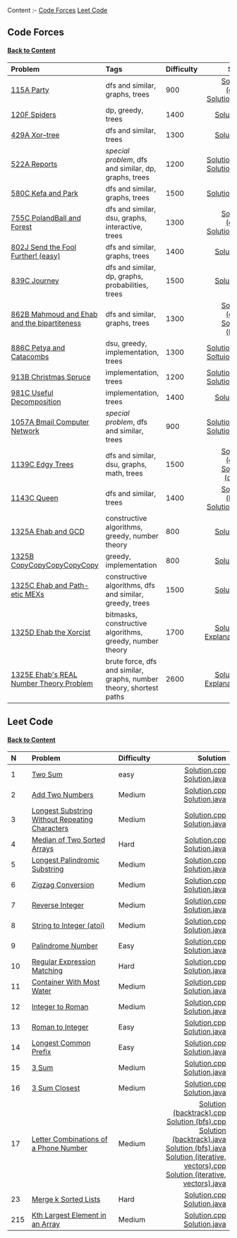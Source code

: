 [<a name="content">Content</a>](#content)
:-
[Code Forces](#code-forces)
[Leet Code](#leet-code)

## [<a name="code-forces">Code Forces</a>](#code-forces)
#### [Back to Content](#content)
Problem|Tags|Difficulty|Solution
:-|:-|:-|-:|
[115A Party](https://github.com/andy489/Data_Structures_and_Algorithms/blob/master/6%20%E2%80%93%20Practice/code%20forces/0115A%20Party.pdf)|dfs and similar, graphs, trees|900|[Solution–1 (dfs).cpp](https://github.com/andy489/Data_Structures_and_Algorithms/blob/master/6%20%E2%80%93%20Practice/code%20forces/0115A%20Party%E2%80%931%20(dfs).cpp)<br>[Solution–2.cpp](https://github.com/andy489/Data_Structures_and_Algorithms/blob/master/6%20%E2%80%93%20Practice/code%20forces/0115A%20Party%E2%80%932.cpp)
[120F Spiders](https://github.com/andy489/Data_Structures_and_Algorithms/blob/master/6%20%E2%80%93%20Practice/code%20forces/0120F%20Spiders.pdf)|dp, greedy, trees|1400|[Solution.cpp](https://github.com/andy489/Data_Structures_and_Algorithms/blob/master/6%20%E2%80%93%20Practice/code%20forces/0120F%20Spiders.cpp)
[429A Xor–tree](https://github.com/andy489/Data_Structures_and_Algorithms/blob/master/6%20%E2%80%93%20Practice/code%20forces/0429A%20Xor%E2%80%93tree.pdf)|dfs and similar, trees|1300|[Solution.cpp](https://github.com/andy489/Data_Structures_and_Algorithms/blob/master/6%20%E2%80%93%20Practice/code%20forces/0429A%20Xor%E2%80%93tree.cpp)
[522A Reports](https://github.com/andy489/Data_Structures_and_Algorithms/blob/master/6%20%E2%80%93%20Practice/code%20forces/0522A%20Reports.pdf)|*special problem*, dfs and similar, dp, graphs, trees|1200|[Solution–1.cpp](https://github.com/andy489/Data_Structures_and_Algorithms/blob/master/6%20%E2%80%93%20Practice/code%20forces/0522A%20Reports%E2%80%931.cpp)<br>[Solution–2.cpp](https://github.com/andy489/Data_Structures_and_Algorithms/blob/master/6%20%E2%80%93%20Practice/code%20forces/0522A%20Reports%E2%80%932.cpp)
[580C Kefa and Park](https://github.com/andy489/Data_Structures_and_Algorithms/blob/master/6%20%E2%80%93%20Practice/code%20forces/0580C%20Kefa%20and%20Park.pdf)|dfs and similar, graphs, trees|1500|[Solution–1.cpp](https://github.com/andy489/Data_Structures_and_Algorithms/blob/master/6%20%E2%80%93%20Practice/code%20forces/0580C%20Kefa%20and%20Park.cpp)
[755C PolandBall and Forest](https://github.com/andy489/Data_Structures_and_Algorithms/blob/master/6%20%E2%80%93%20Practice/code%20forces/0755C%20PolandBall%20and%20Forest.pdf)|dfs and similar, dsu, graphs, interactive, trees|1300|[Solution–1 (dfs).cpp](https://github.com/andy489/Data_Structures_and_Algorithms/blob/master/6%20%E2%80%93%20Practice/code%20forces/0755C%20PolandBall%20and%20Forest%E2%80%931%20(dfs).cpp)<br>[Solution–2.cpp](https://github.com/andy489/Data_Structures_and_Algorithms/blob/master/6%20%E2%80%93%20Practice/code%20forces/0755C%20PolandBall%20and%20Forest%E2%80%932.cpp)
[802J Send the Fool Further! (easy)](https://github.com/andy489/Data_Structures_and_Algorithms/blob/master/6%20%E2%80%93%20Practice/code%20forces/0802J%20Send%20the%20Fool%20Further!%20(easy).pdf)|dfs and similar, graphs, trees|1400|[Solution.cpp](https://github.com/andy489/Data_Structures_and_Algorithms/blob/master/6%20%E2%80%93%20Practice/code%20forces/0802J%20Send%20the%20Fool%20Further!%20(easy).cpp)
[839C Journey](https://github.com/andy489/Data_Structures_and_Algorithms/blob/master/6%20%E2%80%93%20Practice/code%20forces/0839C%20Journey.pdf)|dfs and similar, dp, graphs, probabilities, trees|1500|[Solution.cpp](https://github.com/andy489/Data_Structures_and_Algorithms/blob/master/6%20%E2%80%93%20Practice/code%20forces/0839C%20Journey.cpp)
[862B Mahmoud and Ehab and the bipartiteness](https://github.com/andy489/Data_Structures_and_Algorithms/blob/master/6%20%E2%80%93%20Practice/code%20forces/0862B%20Mahmoud%20and%20Ehab%20and%20the%20bipartiteness.pdf)|dfs and similar, graphs, trees|1300|[Solution–1 (dfs).cpp](https://github.com/andy489/Data_Structures_and_Algorithms/blob/master/6%20%E2%80%93%20Practice/code%20forces/0862B%20Mahmoud%20and%20Ehab%20and%20the%20bipartiteness%E2%80%931%20(dfs).cpp)<br>[Solution–2 (bfs).cpp](https://github.com/andy489/Data_Structures_and_Algorithms/blob/master/6%20%E2%80%93%20Practice/code%20forces/0862B%20Mahmoud%20and%20Ehab%20and%20the%20bipartiteness%E2%80%932%20(bfs).cpp)
[886C Petya and Catacombs](https://github.com/andy489/Data_Structures_and_Algorithms/blob/master/6%20%E2%80%93%20Practice/code%20forces/0886C%20Petya%20and%20Catacombs.pdf)|dsu, greedy, implementation, trees|1300|[Solution–1.cpp](https://github.com/andy489/Data_Structures_and_Algorithms/blob/master/6%20%E2%80%93%20Practice/code%20forces/0886C%20Petya%20and%20Catacombs%E2%80%931.cpp)<br>[Soltuion–2.cpp](https://github.com/andy489/Data_Structures_and_Algorithms/blob/master/6%20%E2%80%93%20Practice/code%20forces/0886C%20Petya%20and%20Catacombs%E2%80%932.cpp)
[913B Christmas Spruce](https://github.com/andy489/Data_Structures_and_Algorithms/blob/master/6%20%E2%80%93%20Practice/code%20forces/0913B%20Christmas%20Spruce.pdf)|implementation, trees|1200|[Solution–1.cpp](https://github.com/andy489/Data_Structures_and_Algorithms/blob/master/6%20%E2%80%93%20Practice/code%20forces/0913B%20Christmas%20Spruce%E2%80%931.cpp)<br>[Solution–2.cpp](https://github.com/andy489/Data_Structures_and_Algorithms/blob/master/6%20%E2%80%93%20Practice/code%20forces/0913B%20Christmas%20Spruce%E2%80%932.cpp)
[981C Useful Decomposition](https://github.com/andy489/Data_Structures_and_Algorithms/blob/master/6%20%E2%80%93%20Practice/code%20forces/0981C%20Useful%20Decomposition.pdf)|implementation, trees|1400|[Solution.cpp](https://github.com/andy489/Data_Structures_and_Algorithms/blob/master/6%20%E2%80%93%20Practice/code%20forces/0981C%20Useful%20Decomposition.cpp)
[1057A Bmail Computer Network](https://github.com/andy489/Data_Structures_and_Algorithms/blob/master/6%20%E2%80%93%20Practice/code%20forces/1057A%20Bmail%20Computer%20Network.pdf)|*special problem*, dfs and similar, trees|900|[Solution–1.cpp](https://github.com/andy489/Data_Structures_and_Algorithms/blob/master/6%20%E2%80%93%20Practice/code%20forces/1057A%20Bmail%20Computer%20Network%E2%80%931.cpp)<br>[Solution–2.cpp](https://github.com/andy489/Data_Structures_and_Algorithms/blob/master/6%20%E2%80%93%20Practice/code%20forces/1057A%20Bmail%20Computer%20Network%E2%80%932.cpp)
[1139C Edgy Trees](https://github.com/andy489/Data_Structures_and_Algorithms/blob/master/6%20%E2%80%93%20Practice/code%20forces/1139C%20Edgy%20Trees.pdf)|dfs and similar, dsu, graphs, math, trees|1500|[Solution–1 (dfs).cpp](https://github.com/andy489/Data_Structures_and_Algorithms/blob/master/6%20%E2%80%93%20Practice/code%20forces/1139C%20Edgy%20Trees%E2%80%931%20(dfs).cpp)<br>[Solution–2 (dsu).cpp](https://github.com/andy489/Data_Structures_and_Algorithms/blob/master/6%20%E2%80%93%20Practice/code%20forces/1139C%20Edgy%20Trees%E2%80%931%20(dsu).cpp)
[1143C Queen](https://github.com/andy489/Data_Structures_and_Algorithms/blob/master/6%20%E2%80%93%20Practice/code%20forces/1143C%20Queen.pdf)|dfs and similar, trees|1400|[Solution–1 (bfs).cpp](https://github.com/andy489/Data_Structures_and_Algorithms/blob/master/6%20%E2%80%93%20Practice/code%20forces/1143C%20Queen%E2%80%931%20(bfs).cpp)<br>[Solution–2.cpp](https://github.com/andy489/Data_Structures_and_Algorithms/blob/master/6%20%E2%80%93%20Practice/code%20forces/1143C%20Queen%E2%80%932.cpp)
[1325A Ehab and GCD](https://github.com/andy489/Data_Structures_and_Algorithms/blob/master/6%20%E2%80%93%20Practice/code%20forces/1325A%20Ehab%20and%20GCD.pdf)|constructive algorithms, greedy, number theory|800|[Solution.cpp](https://github.com/andy489/Data_Structures_and_Algorithms/blob/master/6%20%E2%80%93%20Practice/code%20forces/1325A%20Ehab%20and%20GCD.cpp)
[1325B CopyCopyCopyCopyCopy](https://github.com/andy489/Data_Structures_and_Algorithms/blob/master/6%20%E2%80%93%20Practice/code%20forces/1325B%20CopyCopyCopyCopyCopy.pdf)|greedy, implementation|800|[Solution.cpp](https://github.com/andy489/Data_Structures_and_Algorithms/blob/master/6%20%E2%80%93%20Practice/code%20forces/1325B%20CopyCopyCopyCopyCopy.cpp)
[1325C Ehab and Path-etic MEXs](https://github.com/andy489/Data_Structures_and_Algorithms/blob/master/6%20%E2%80%93%20Practice/code%20forces/1325C%20Ehab%20and%20Path-etic%20MEXs.pdf)|constructive algorithms, dfs and similar, greedy, trees|1500|[Solution.cpp](https://github.com/andy489/Data_Structures_and_Algorithms/blob/master/6%20%E2%80%93%20Practice/code%20forces/1325C%20Ehab%20and%20Path-etic%20MEXs.cpp)
[1325D Ehab the Xorcist](https://github.com/andy489/Data_Structures_and_Algorithms/blob/master/6%20%E2%80%93%20Practice/code%20forces/1325D%20Ehab%20the%20Xorcist.pdf)|bitmasks, constructive algorithms, greedy, number theory|1700|[Solution.cpp](https://github.com/andy489/Data_Structures_and_Algorithms/blob/master/6%20%E2%80%93%20Practice/code%20forces/1325D%20Ehab%20the%20Xorcist.cpp)<br>[Explanation.pdf](https://github.com/andy489/Data_Structures_and_Algorithms/blob/master/6%20%E2%80%93%20Practice/code%20forces/1325D%20Ehab%20the%20Xorcist%20Explained.pdf)
[1325E Ehab's REAL Number Theory Problem](https://github.com/andy489/Data_Structures_and_Algorithms/blob/master/6%20%E2%80%93%20Practice/code%20forces/1325E%20Ehab's%20REAL%20Number%20Theory%20Problem.pdf)|brute force, dfs and similar, graphs, number theory, shortest paths|2600|[Solution.cpp](https://github.com/andy489/Data_Structures_and_Algorithms/blob/master/6%20%E2%80%93%20Practice/code%20forces/1325E%20Ehab's%20REAL%20Number%20Theory%20Problem.cpp)<br>[Explanation.pdf](https://github.com/andy489/Data_Structures_and_Algorithms/blob/master/6%20%E2%80%93%20Practice/code%20forces/1325E%20Ehab's%20REAL%20Number%20Theory%20Problem%20Explained.pdf)

## [<a name="leet-code">Leet Code</a>](#leet-code)
#### [Back to Content](#content)
N|Problem|Difficulty|Solution
:-|:-|:-|-:
1|[Two Sum](https://leetcode.com/problems/two-sum/)|easy|[Solution.cpp](https://github.com/andy489/Data_Structures_and_Algorithms/blob/master/6%20%E2%80%93%20Practice/leet%20code/001.%20Two%20Sum.cpp)<br>[Solution.java](https://github.com/andy489/Data_Structures_and_Algorithms/blob/master/6%20%E2%80%93%20Practice/leet%20code/001.%20Two%20Sum.java)
2|[Add Two Numbers](https://github.com/andy489/Data_Structures_and_Algorithms/blob/master/6%20%E2%80%93%20Practice/leet%20code/002.%20Add%20Two%20Numbers.cpp)|Medium|[Solution.cpp](https://github.com/andy489/Data_Structures_and_Algorithms/blob/master/6%20%E2%80%93%20Practice/leet%20code/002.%20Add%20Two%20Numbers.cpp)<br>[Solution.java](https://github.com/andy489/Data_Structures_and_Algorithms/blob/master/6%20%E2%80%93%20Practice/leet%20code/002.%20Add%20Two%20Numbers.java)
3|[Longest Substring Without Repeating Characters](https://leetcode.com/problems/longest-substring-without-repeating-characters/)|Medium|[Solution.cpp](https://github.com/andy489/Data_Structures_and_Algorithms/blob/master/6%20%E2%80%93%20Practice/leet%20code/003.%20Longest%20Substring%20Without%20Repeating%20Characters.cpp)<br>[Solution.java](https://github.com/andy489/Data_Structures_and_Algorithms/blob/master/6%20%E2%80%93%20Practice/leet%20code/003.%20Longest%20Substring%20Without%20Repeating%20Characters.java)
4|[Median of Two Sorted Arrays](https://leetcode.com/problems/median-of-two-sorted-arrays/)|Hard|[Solution.cpp](https://github.com/andy489/Data_Structures_and_Algorithms/blob/master/6%20%E2%80%93%20Practice/leet%20code/004.%20Median%20of%20Two%20Sorted%20Arrays.cpp)<br>[Solution.java](https://github.com/andy489/Data_Structures_and_Algorithms/blob/master/6%20%E2%80%93%20Practice/leet%20code/004.%20Median%20of%20Two%20Sorted%20Arrays.java)
5|[Longest Palindromic Substring](https://leetcode.com/problems/longest-palindromic-substring/)|Medium|[Solution.cpp](https://github.com/andy489/Data_Structures_and_Algorithms/blob/master/6%20%E2%80%93%20Practice/leet%20code/005.%20Longest%20Palindromic%20Substring.cpp)<br>[Solution.java](https://github.com/andy489/Data_Structures_and_Algorithms/blob/master/6%20%E2%80%93%20Practice/leet%20code/005.%20Longest%20Palindromic%20Substring.java)
6|[Zigzag Conversion](https://leetcode.com/problems/zigzag-conversion/)|Medium|[Solution.cpp](https://github.com/andy489/Data_Structures_and_Algorithms/blob/master/6%20%E2%80%93%20Practice/leet%20code/006.%20ZigZag%20Conversion.cpp)<br>[Solution.java](https://github.com/andy489/Data_Structures_and_Algorithms/blob/master/6%20%E2%80%93%20Practice/leet%20code/006.%20ZigZag%20Conversion.java)
7|[Reverse Integer](https://leetcode.com/problems/reverse-integer/)|Medium|[Solution.cpp](https://github.com/andy489/Data_Structures_and_Algorithms/blob/master/6%20%E2%80%93%20Practice/leet%20code/007.%20Reverse%20Integer.cpp)<br>[Solution.java](https://github.com/andy489/Data_Structures_and_Algorithms/blob/master/6%20%E2%80%93%20Practice/leet%20code/007.%20Reverse%20Integer.java)
8|[String to Integer (atoi)](https://leetcode.com/problems/string-to-integer-atoi/)|Medium|[Solution.cpp](https://github.com/andy489/Data_Structures_and_Algorithms/blob/master/6%20%E2%80%93%20Practice/leet%20code/008.%20String%20to%20Integer%20(atoi).cpp)<br>[Solution.java](https://github.com/andy489/Data_Structures_and_Algorithms/blob/master/6%20%E2%80%93%20Practice/leet%20code/008.%20String%20to%20Integer%20(atoi).java)
9|[Palindrome Number](https://leetcode.com/problems/palindrome-number/)|Easy|[Solution.cpp](https://github.com/andy489/Data_Structures_and_Algorithms/blob/master/6%20%E2%80%93%20Practice/leet%20code/009.%20%20Palindrome%20Number.cpp)<br>[Solution.java](https://github.com/andy489/Data_Structures_and_Algorithms/blob/master/6%20%E2%80%93%20Practice/leet%20code/009.%20Palindrome%20Number.java)
10|[Regular Expression Matching](https://leetcode.com/problems/regular-expression-matching/)|Hard|[Solution.cpp](https://github.com/andy489/Data_Structures_and_Algorithms/blob/master/6%20%E2%80%93%20Practice/leet%20code/010.%20Regular%20Expression%20Matching.cpp)<br>[Solution.java](https://github.com/andy489/Data_Structures_and_Algorithms/blob/master/6%20%E2%80%93%20Practice/leet%20code/010.%20Regular%20Expression%20Matching.java)
11|[Container With Most Water](https://leetcode.com/problems/container-with-most-water/)|Medium|[Solution.cpp](https://github.com/andy489/Data_Structures_and_Algorithms/blob/master/6%20%E2%80%93%20Practice/leet%20code/011.%20Container%20With%20Most%20Water.cpp)<br>[Solution.java](https://github.com/andy489/Data_Structures_and_Algorithms/blob/master/6%20%E2%80%93%20Practice/leet%20code/011.%20Container%20With%20Most%20Water.java)
12|[Integer to Roman](https://leetcode.com/problems/integer-to-roman/)|Medium|[Solution.cpp](https://github.com/andy489/Data_Structures_and_Algorithms/blob/master/6%20%E2%80%93%20Practice/leet%20code/012.%20Integer%20to%20Roman.cpp)<br>[Solution.java](https://github.com/andy489/Data_Structures_and_Algorithms/blob/master/6%20%E2%80%93%20Practice/leet%20code/012.%20Integer%20to%20Roman.java)
13|[Roman to Integer](https://leetcode.com/problems/roman-to-integer/)|Easy|[Solution.cpp](https://github.com/andy489/Data_Structures_and_Algorithms/blob/master/6%20%E2%80%93%20Practice/leet%20code/013.%20Roman%20to%20Integer.cpp)<br>[Solution.java](https://github.com/andy489/Data_Structures_and_Algorithms/blob/master/6%20%E2%80%93%20Practice/leet%20code/013.%20Roman%20to%20Integer.java)
14|[Longest Common Prefix](https://leetcode.com/problems/longest-common-prefix/)|Easy|[Solution.cpp](https://github.com/andy489/Data_Structures_and_Algorithms/blob/master/6%20%E2%80%93%20Practice/leet%20code/014.%20Longest%20Common%20Prefix.cpp)<br>[Solution.java](https://github.com/andy489/Data_Structures_and_Algorithms/blob/master/6%20%E2%80%93%20Practice/leet%20code/014.%20Longest%20Common%20Prefix.java)
15|[3 Sum](https://leetcode.com/problems/3sum/)|Medium|[Solution.cpp](https://github.com/andy489/Data_Structures_and_Algorithms/blob/master/6%20%E2%80%93%20Practice/leet%20code/015.%203Sum.cpp)<br>[Solution.java](https://github.com/andy489/Data_Structures_and_Algorithms/blob/master/6%20%E2%80%93%20Practice/leet%20code/015.%203Sum.java)
16|[3 Sum Closest](https://leetcode.com/problems/3sum-closest/)|Medium|[Solution.cpp](https://github.com/andy489/Data_Structures_and_Algorithms/blob/master/6%20%E2%80%93%20Practice/leet%20code/016.%203Sum%20Closest.cpp)<br>[Solution.java](https://github.com/andy489/Data_Structures_and_Algorithms/blob/master/6%20%E2%80%93%20Practice/leet%20code/016.%203Sum%20Closest.java)
17|[Letter Combinations of a Phone Number](https://leetcode.com/problems/letter-combinations-of-a-phone-number/)|Medium|[Solution (backtrack).cpp](https://github.com/andy489/Data_Structures_and_Algorithms/blob/master/6%20%E2%80%93%20Practice/leet%20code/017.%20Letter%20Combinations%20of%20a%20Phone%20Number%20(backtrack%2C%20dfs).cpp)<br>[Solution (bfs).cpp](https://github.com/andy489/Data_Structures_and_Algorithms/blob/master/6%20%E2%80%93%20Practice/leet%20code/017.%20Letter%20Combinations%20of%20a%20Phone%20Number%20(bfs).cpp)<br>[Solution (backtrack).java](https://github.com/andy489/Data_Structures_and_Algorithms/blob/master/6%20%E2%80%93%20Practice/leet%20code/017.%20Letter%20Combinations%20of%20a%20Phone%20Number%20(backtrack%2C%20dfs).java)<br>[Solution (bfs).java](https://github.com/andy489/Data_Structures_and_Algorithms/blob/master/6%20%E2%80%93%20Practice/leet%20code/017.%20Letter%20Combinations%20of%20a%20Phone%20Number%20(bfs).java)<br>[Solution (iterative, vectors).cpp](https://github.com/andy489/Data_Structures_and_Algorithms/blob/master/6%20%E2%80%93%20Practice/leet%20code/017.%20Letter%20Combinations%20of%20a%20Phone%20Number%20(iterative%20with%20vectors).cpp)<br>[Solution (iterative, vectors).java](https://github.com/andy489/Data_Structures_and_Algorithms/blob/master/6%20%E2%80%93%20Practice/leet%20code/017.%20Letter%20Combinations%20of%20a%20Phone%20Number%20(iterative%20with%20vectors).java)
23|[Merge k Sorted Lists](https://leetcode.com/problems/merge-k-sorted-lists/)|Hard|[Solution.cpp](https://github.com/andy489/Data_Structures_and_Algorithms/blob/master/6%20%E2%80%93%20Practice/leet%20code/023.%20Merge%20k%20Sorted%20Lists.cpp)<br>[Solution.java](https://github.com/andy489/Data_Structures_and_Algorithms/blob/master/6%20%E2%80%93%20Practice/leet%20code/023.%20Merge%20k%20Sorted%20Lists.java)
215|[Kth Largest Element in an Array](https://leetcode.com/problems/kth-largest-element-in-an-array/)|Medium|[Solution.cpp]()<br>[Solution.java](https://github.com/andy489/Data_Structures_and_Algorithms/blob/master/6%20%E2%80%93%20Practice/leet%20code/215.%20Kth%20Largest%20Element%20in%20an%20Array.java)
